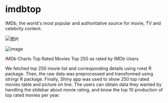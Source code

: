 # imdbtop
IMDb, the world's most popular and authoritative source for movie, TV and celebrity content.

![图片](https://user-images.githubusercontent.com/11934986/114636035-ae98bd00-9cf8-11eb-813a-0f50b8a57ebb.png)

![image](https://user-images.githubusercontent.com/51139288/114720002-e96e1580-9d37-11eb-86fb-27af4f690cd2.png)


IMDb Charts
Top Rated Movies
Top 250 as rated by IMDb Users

We fetched top 250 movie list and corresponding details using rvest R package.
Then, the raw data was preprocessed and transformed using stringr R package.
Finally, Shiny app was used to show 250 top rated movies table and picture on line.
The users can obtain data they wanted by handling the slidebar about movie rating, and know the top 10 production of top rated movies per year. 

